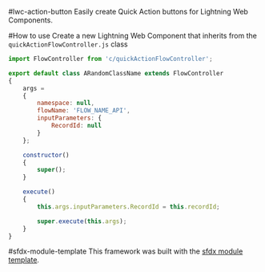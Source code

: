 #lwc-action-button
Easily create Quick Action buttons for Lightning Web Components.

#How to use
Create a new Lightning Web Component that inherits from the `quickActionFlowController.js` class
```JavaScript
import FlowController from 'c/quickActionFlowController';

export default class ARandomClassName extends FlowController 
{
    args =  
    {
        namespace: null,  
        flowName: 'FLOW_NAME_API',
        inputParameters: {
            RecordId: null
        }
    };

    constructor()
    {
        super();
    }

    execute()
    {
        this.args.inputParameters.RecordId = this.recordId;

        super.execute(this.args);
    }
}
```

#sfdx-module-template
This framework was built with the [sfdx module template](https://github.com/Arketek/sfdx-module-template).
